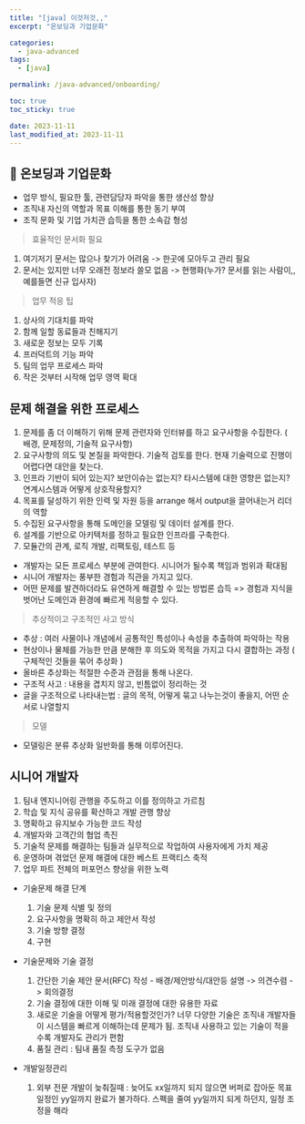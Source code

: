 ```yaml
---
title: "[java] 이것저것,,"
excerpt: "온보딩과 기업문화"

categories:
  - java-advanced
tags:
  - [java]

permalink: /java-advanced/onboarding/

toc: true
toc_sticky: true

date: 2023-11-11
last_modified_at: 2023-11-11
---
```


## 🦥 온보딩과 기업문화

 - 업무 방식, 필요한 툴, 관련담당자 파악을 통한 생산성 향상
 - 조직내 자신의 역할과 목표 이해를 통한 동기 부여
 - 조직 문화 및 기업 가치관 습득을 통한 소속감 형성

> 효율적인 문서화 필요
 1. 여기저기 문서는 많으나 찾기가 어려움 -> 한곳에 모아두고 관리 필요
 2. 문서는 있지만 너무 오래전 정보라 쓸모 없음 -> 현행화(누가? 문서를 읽는 사람이,, 예를들면 신규 입사자)

> 업무 적응 팁
  1. 상사의 기대치를 파악
  2. 함께 일할 동료들과 친해지기
  3. 새로운 정보는 모두 기록
  4. 프러덕트의 기능 파악
  5. 팀의 업무 프로세스 파악
  6. 작은 것부터 시작해 업무 영역 확대

## 문제 해결을 위한 프로세스
  1. 문제를 좀 더 이해하기 위해 문제 관련자와 인터뷰를 하고 요구사항을 수집한다. ( 배경, 문제정의, 기술적 요구사항)
  2. 요구사항의 의도 및 본질을 파악한다. 기술적 검토를 한다. 현재 기술력으로 진행이 어렵다면 대안을 찾는다.
  3. 인프라 기반이 되어 있는지? 보안이슈는 없는지? 타시스템에 대한 영향은 없는지? 연계시스템과 어떻게 상호작용할지?
  4. 목표를 달성하기 위한 인력 및 자원 등을 arrange 해서 output을 끌어내는거 리더의 역할
  5. 수집된 요구사항을 통해 도메인을 모델링 및 데이터 설계를 한다.
  6. 설계를 기반으로 아키텍처를 정하고 필요한 인프라를 구축한다.
  7. 모듈간의 관계, 로직 개발, 리팩토링, 테스트 등
- 개발자는 모든 프로세스 부분에 관여한다. 시니어가 될수록 책임과 범위과 확대됨
- 시니어 개발자는 풍부한 경험과 직관을 가지고 있다.
- 어떤 문제를 발견하더라도 유연하게 해결할 수 있는 방법론 습득 => 경험과 지식을 벗어난 도메인과 환경에 빠르게 적응할 수 있다.

 > 추상적이고 구조적인 사고 방식
  - 추상 : 여러 사물이나 개념에서 공통적인 특성이나 속성을 추출하여 파악하는 작용
  - 현상이나 물체를 가능한 만큼 분해한 후 의도와 목적을 가지고 다시 결합하는 과정 ( 구체적인 것들을 묶어 추상화 )
  - 올바른 추상화는 적절한 수준과 관점을 통해 나온다.
  - 구조적 사고 : 내용을 겹치지 않고, 빈틈없이 정리하는 것
  - 글을 구조적으로 나타내는법 : 글의 목적, 어떻게 묶고 나누는것이 좋을지, 어떤 순서로 나열할지

 > 모델
  - 모델링은 분류 추상화 일반화를 통해 이루어진다.

## 시니어 개발자
  1. 팀내 엔지니어링 관행을 주도하고 이를 정의하고 가르침
  2. 학습 및 지식 공유를 확산하고 개발 관행 향상
  3. 명확하고 유지보수 가능한 코드 작성
  4. 개발자와 고객간의 협업 촉진
  5. 기술적 문제를 해결하는 팀들과 실무적으로 작업하여 사용자에게 가치 제공
  6. 운영하며 겪었던 문제 해결에 대한 베스트 프랙티스 축적
  7. 업무 파트 전체의 퍼포먼스 향상을 위한 노력

- 기술문제 해결 단계
  1. 기술 문제 식별 및 정의
  2. 요구사항을 명확히 하고 제안서 작성
  3. 기술 방향 결정
  4. 구현

- 기술문제와 기술 결정
  1. 간단한 기술 제안 문서(RFC) 작성 - 배경/제안방식/대안등 설명 -> 의견수렴 -> 회의결정
  2. 기술 결정에 대한 이해 및 미래 결정에 대한 유용한 자료
  3. 새로운 기술을 어떻게 평가/적용할것인가? 너무 다양한 기술은 조직내 개발자들이 시스템을 빠르게 이해하는데 문제가 됨. 조직내 사용하고 있는 기술이 적을 수록 개발자도 관리가 편함
  4. 품질 관리  : 팀내 품질 측정 도구가 없음

 - 개발일정관리
   1. 외부 전문 개발이 늦춰질때 : 늦어도 xx일까지 되지 않으면 버퍼로 잡아둔 목표일정인 yy일까지 완료가 불가하다. 스펙을 줄여 yy일까지 되게 하던지, 일정 조정을 해라
